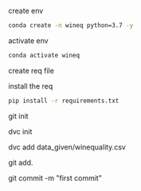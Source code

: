 create env

```bash
conda create -n wineq python=3.7 -y
```

activate env
```bash
conda activate wineq
```

create req file

install the req
```bash
pip install -r requirements.txt
```

git init

dvc init

dvc add data_given/winequality.csv

git add.

git commit -m "first commit"